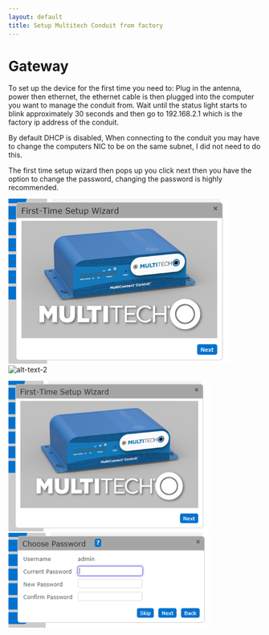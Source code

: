 ```yaml
---
layout: default
title: Setup Multitech Conduit from factory
---
```


#  Gateway




To set up the device for the first time you need to:
Plug in the antenna, power then ethernet, the ethernet cable is then plugged into the computer you want to manage the conduit from.
Wait until the status light starts to blink approximately 30 seconds and then go to 192.168.2.1 which is the factory ip address of the conduit.

By default DHCP is disabled, When connecting to the conduit you may have to change the computers NIC to be on the same subnet, I did not need to do this.


The first time setup wizard then pops up you click next then you have the option to change the password, changing the password is highly recommended.

![alt-text-1](./multitechImages/conduitFromFactory/firstUseWizard.png "title-1") ![alt-text-2](./multitechImages/conduitFromFactory/setPassword.png.png "title-2")

<img src="./multitechImages/conduitFromFactory/firstUseWizard.png" width="400">
<img src="./multitechImages/conduitFromFactory/setPassword.png" width="400">

